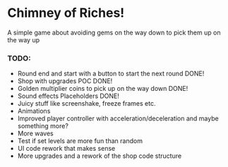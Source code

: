 # Chimney of Riches!

A simple game about avoiding gems on the way down to pick them up on the way up

### TODO:
- Round end and start with a button to start the next round DONE!
- Shop with upgrades POC DONE!
- Golden multiplier coins to pick up on the way down DONE!
- Sound effects Placeholders DONE!
- Juicy stuff like screenshake, freeze frames etc.
- Animations
- Improved player controller with acceleration/deceleration and maybe something more?
- More waves
- Test if set levels are more fun than random
- UI code rework that makes sense
- More upgrades and a rework of the shop code structure
